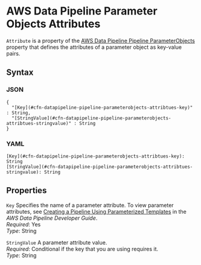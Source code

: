 # AWS Data Pipeline Parameter Objects Attributes<a name="aws-properties-datapipeline-pipeline-parameterobjects-attributes"></a>

`Attribute` is a property of the [AWS Data Pipeline Pipeline ParameterObjects](aws-properties-datapipeline-pipeline-parameterobjects.md) property that defines the attributes of a parameter object as key\-value pairs\.

## Syntax<a name="w4ab1c21c10c84c14c17b5"></a>

### JSON<a name="aws-properties-datapipeline-pipeline-parameterobjects-attributes-syntax.json"></a>

```
{
  "[Key](#cfn-datapipeline-pipeline-parameterobjects-attribtues-key)" : String,
  "[StringValue](#cfn-datapipeline-pipeline-parameterobjects-attribtues-stringvalue)" : String
}
```

### YAML<a name="aws-properties-datapipeline-pipeline-parameterobjects-attributes-syntax.yaml"></a>

```
[Key](#cfn-datapipeline-pipeline-parameterobjects-attribtues-key): String
[StringValue](#cfn-datapipeline-pipeline-parameterobjects-attribtues-stringvalue): String
```

## Properties<a name="w4ab1c21c10c84c14c17b7"></a>

`Key`  <a name="cfn-datapipeline-pipeline-parameterobjects-attribtues-key"></a>
Specifies the name of a parameter attribute\. To view parameter attributes, see [Creating a Pipeline Using Parameterized Templates](https://docs.aws.amazon.com/datapipeline/latest/DeveloperGuide/dp-custom-templates.html) in the *AWS Data Pipeline Developer Guide*\.  
*Required*: Yes  
*Type*: String

`StringValue`  <a name="cfn-datapipeline-pipeline-parameterobjects-attribtues-stringvalue"></a>
A parameter attribute value\.  
*Required*: Conditional if the key that you are using requires it\.  
*Type*: String